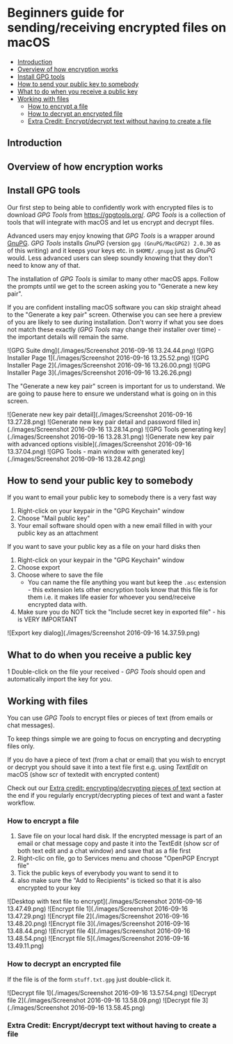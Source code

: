 # Beginners guide for sending/receiving encrypted files on macOS

<!-- toc -->

- [Introduction](#introduction)
- [Overview of how encryption works](#overview-of-how-encryption-works)
- [Install GPG tools](#install-gpg-tools)
- [How to send your public key to somebody](#how-to-send-your-public-key-to-somebody)
- [What to do when you receive a public key](#what-to-do-when-you-receive-a-public-key)
- [Working with files](#working-with-files)
  * [How to encrypt a file](#how-to-encrypt-a-file)
  * [How to decrypt an encrypted file](#how-to-decrypt-an-encrypted-file)
  * [Extra Credit: Encrypt/decrypt text without having to create a file](#extra-credit-encryptdecrypt-text-without-having-to-create-a-file)

<!-- tocstop -->

## Introduction

## Overview of how encryption works

## Install GPG tools

Our first step to being able to confidently work with encrypted files is to download _GPG Tools_ from <https://gpgtools.org/>. _GPG Tools_ is a collection of tools that will integrate with macOS and let us encrypt and decrypt files.

Advanced users may enjoy knowing that _GPG Tools_ is a wrapper around [GnuPG](https://www.gnupg.org/). _GPG Tools_ installs _GnuPG_ (version `gpg (GnuPG/MacGPG2) 2.0.30` as of this writing) and it keeps your keys etc. in `$HOME/.gnupg` just as _GnuPG_ would. Less advanced users can sleep soundly knowing that they don't need to know any of that.

The installation of _GPG Tools_ is similar to many other macOS apps. Follow the prompts until we get to the screen asking you to "Generate a new key pair".

If you are confident installing macOS software you can skip straight ahead to the "Generate a key pair" screen. Otherwise you can see here a preview of you are likely to see during installation. Don't worry if what you see does not match these exactly (_GPG Tools_ may change their installer over time) - the important details will remain the same.

![GPG Suite dmg](./images/Screenshot 2016-09-16 13.24.44.png)
![GPG Installer Page 1](./images/Screenshot 2016-09-16 13.25.52.png)
![GPG Installer Page 2](./images/Screenshot 2016-09-16 13.26.00.png)
![GPG Installer Page 3](./images/Screenshot 2016-09-16 13.26.26.png)

The "Generate a new key pair" screen is important for us to understand. We are going to pause here to ensure we understand what is going on in this screen.

<!-- ![Generate new key pair 1](./images/Screenshot 2016-09-16 13.27.25.png) -->
![Generate new key pair detail](./images/Screenshot 2016-09-16 13.27.28.png)
![Generate new key pair detail and password filled in](./images/Screenshot 2016-09-16 13.28.14.png)
![GPG Tools generating key](./images/Screenshot 2016-09-16 13.28.31.png)
![Generate new key pair with advanced options visible](./images/Screenshot 2016-09-16 13.37.04.png)
![GPG Tools - main window with generated key](./images/Screenshot 2016-09-16 13.28.42.png)




## How to send your public key to somebody

If you want to email your public key to somebody there is a very fast way

1. Right-click on your keypair in the "GPG Keychain" window
1. Choose "Mail public key"
1. Your email software should open with a new email filled in with your public key as an attachment

If you want to save your public key as a file on your hard disks then

1. Right-click on your keypair in the "GPG Keychain" window
1. Choose export
1. Choose where to save the file
    * You can name the file anything you want but keep the `.asc` extension - this extension lets other encryption tools know that this file is for them i.e. it makes life easier for whoever you send/receive encrypted data with.
1. Make sure you do NOT tick the "Include secret key in exported file" - his is VERY IMPORTANT

![Export key dialog](./images/Screenshot 2016-09-16 14.37.59.png)

## What to do when you receive a public key

1 Double-click on the file your received - _GPG Tools_ should open and automatically import the key for you.

## Working with files

You can use _GPG Tools_ to encrypt files or pieces of text (from emails or chat messages).

To keep things simple we are going to focus on encrypting and decrypting files only.

If you do have a piece of text (from a chat or email) that you wish to encrypt or decrypt you should save it into a text file first e.g. using _TextEdit_ on macOS (show scr of textedit with encrypted content)

Check out our [Extra credit: encrypting/decrypting pieces of text]() section at the end if you regularly encrypt/decrypting pieces of text and want a faster workflow.

### How to encrypt a file

1. Save file on your local hard disk. If the encrypted message is part of an email or chat message copy and paste it into the TextEdit (show scr of both text edit and a chat window) and save that as a file first
1. Right-clic on file, go to Services menu and choose "OpenPGP Encrypt file"
1. Tick the public keys of everybody you want to send it to
1. also make sure the "Add to Recipients" is ticked so that it is also encrypted to your key

![Desktop with text file to encrypt](./images/Screenshot 2016-09-16 13.47.49.png)
![Encrypt file 1](./images/Screenshot 2016-09-16 13.47.29.png)
![Encrypt file 2](./images/Screenshot 2016-09-16 13.48.20.png)
![Encrypt file 3](./images/Screenshot 2016-09-16 13.48.44.png)
![Encrypt file 4](./images/Screenshot 2016-09-16 13.48.54.png)
![Encrypt file 5](./images/Screenshot 2016-09-16 13.49.11.png)

### How to decrypt an encrypted file

If the file is of the form `stuff.txt.gpg` just double-click it.

![Decrypt file 1](./images/Screenshot 2016-09-16 13.57.54.png)
![Decrypt file 2](./images/Screenshot 2016-09-16 13.58.09.png)
![Decrypt file 3](./images/Screenshot 2016-09-16 13.58.45.png)

### Extra Credit: Encrypt/decrypt text without having to create a file




